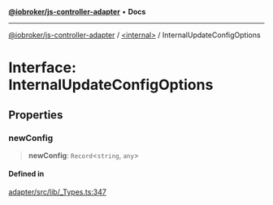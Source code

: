 [**@iobroker/js-controller-adapter**](../../README.md) • **Docs**

***

[@iobroker/js-controller-adapter](../../globals.md) / [\<internal\>](../README.md) / InternalUpdateConfigOptions

# Interface: InternalUpdateConfigOptions

## Properties

### newConfig

> **newConfig**: `Record`\<`string`, `any`\>

#### Defined in

[adapter/src/lib/\_Types.ts:347](https://github.com/ioBroker/ioBroker.js-controller/blob/d7f4b912895e80ffd4c1cbb49decb1de7c0e8ca3/packages/adapter/src/lib/_Types.ts#L347)

